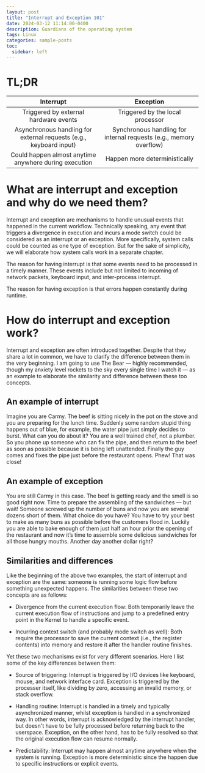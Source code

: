 ```yaml
---
layout: post
title: "Interrupt and Exception 101"
date: 2024-03-12 11:14:00-0400
description: Guardians of the operating system
tags: Linux
categories: sample-posts
toc:
  sidebar: left
---
```


# TL;DR

|                             Interrupt                              |                             Exception                              |
| :----------------------------------------------------------------: | :----------------------------------------------------------------: |
|               Triggered by external hardware events                |                  Triggered by the local processor                  |
| Asynchronous handling for external requests (e.g., keyboard input) | Synchronous handling for internal requests (e.g., memory overflow) |
|       Could happen almost anytime anywhere during execution        |                   Happen more deterministically                    |

# What are interrupt and exception and why do we need them?

Interrupt and exception are mechanisms to handle unusual events that happened in the current workflow. Technically speaking, any event that triggers a divergence in execution and incurs a mode switch could be considered as an interrupt or an exception. More specifically, system calls could be counted as one type of exception. But for the sake of simplicity, we will elaborate how system calls work in a separate chapter.

The reason for having interrupt is that some events need to be processed in a timely manner. These events include but not limited to incoming of network packets, keyboard input, and inter-process interrupt.

The reason for having exception is that errors happen constantly during runtime.

# How do interrupt and exception work?

Interrupt and exception are often introduced together. Despite that they share a lot in common, we have to clarify the difference between them in the very beginning. I am going to use The Bear — highly recommended, though my anxiety level rockets to the sky every single time I watch it — as an example to elaborate the similarity and difference between these too concepts.

## An example of interrupt

Imagine you are Carmy. The beef is sitting nicely in the pot on the stove and you are preparing for the lunch time. Suddenly some random stupid thing happens out of blue, for example, the water pipe just simply decides to burst. What can you do about it? You are a well trained chef, not a plumber. So you phone up someone who can fix the pipe, and then return to the beef as soon as possible because it is being left unattended. Finally the guy comes and fixes the pipe just before the restaurant opens. Phew! That was close!

## An example of exception

You are still Carmy in this case. The beef is getting ready and the smell is so good right now. Time to prepare the assembling of the sandwiches — but wait! Someone screwed up the number of buns and now you are several dozens short of them. What choice do you have? You have to try your best to make as many buns as possible before the customers flood in. Luckily you are able to bake enough of them just half an hour prior the opening of the restaurant and now it’s time to assemble some delicious sandwiches for all those hungry mouths. Another day another dollar right?

## Similarities and differences

Like the beginning of the above two examples, the start of interrupt and exception are the same: someone is running some logic flow before something unexpected happens. The similarities between these two concepts are as follows:

- Divergence from the current execution flow: Both temporarily leave the current execution flow of instructions and jump to a predefined entry point in the Kernel to handle a specific event.

- Incurring context switch (and probably mode switch as well): Both require the processor to save the current context (i.e., the register contents) into memory and restore it after the handler routine finishes.

Yet these two mechanisms exist for very different scenarios. Here I list some of the key differences between them:

- Source of triggering: Interrupt is triggered by I/O devices like keyboard, mouse, and network interface card. Exception is triggered by the processer itself, like dividing by zero, accessing an invalid memory, or stack overflow.

- Handling routine: Interrupt is handled in a timely and typically asynchronized manner, whilst exception is handled in a synchronized way. In other words, interrupt is acknowledged by the interrupt handler, but doesn't have to be fully processed before returning back to the userspace. Exception, on the other hand, has to be fully resolved so that the original execution flow can resume normally.

- Predictability: Interrupt may happen almost anytime anywhere when the system is running. Exception is more deterministic since the happen due to specific instructions or explicit events.
